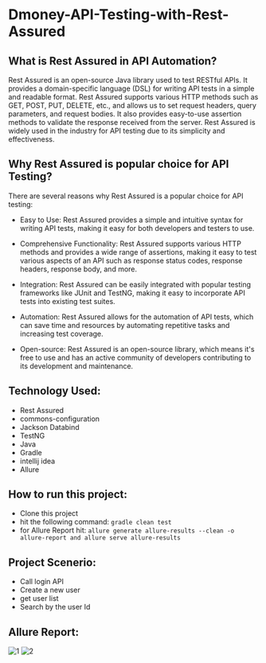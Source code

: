 # Dmoney-API-Testing-with-Rest-Assured

## What is Rest Assured in API Automation?
Rest Assured is an open-source Java library used to test RESTful APIs. It provides a domain-specific language (DSL) for writing API tests in a simple and readable format. Rest Assured supports various HTTP methods such as GET, POST, PUT, DELETE, etc., and allows us to set request headers, query parameters, and request bodies. It also provides easy-to-use assertion methods to validate the response received from the server. Rest Assured is widely used in the industry for API testing due to its simplicity and effectiveness.

## Why Rest Assured is popular choice for API Testing?
There are several reasons why Rest Assured is a popular choice for API testing:

- Easy to Use: Rest Assured provides a simple and intuitive syntax for writing API tests, making it easy for both developers and testers to use.

- Comprehensive Functionality: Rest Assured supports various HTTP methods and provides a wide range of assertions, making it easy to test various aspects of an API such as response status codes, response headers, response body, and more.

- Integration: Rest Assured can be easily integrated with popular testing frameworks like JUnit and TestNG, making it easy to incorporate API tests into existing test suites.

- Automation: Rest Assured allows for the automation of API tests, which can save time and resources by automating repetitive tasks and increasing test coverage.

- Open-source: Rest Assured is an open-source library, which means it's free to use and has an active community of developers contributing to its development and maintenance.

## Technology Used:
- Rest Assured
- commons-configuration
- Jackson Databind
- TestNG
- Java
- Gradle
- intellij idea
- Allure

## How to run this project:
- Clone this project
- hit the following command: ```gradle clean test```
- for Allure Report hit: ```allure generate allure-results --clean -o allure-report and allure serve allure-results```

## Project Scenerio:
- Call login API
- Create a new user
- get user list
- Search by the user Id

## Allure Report:
![1](https://github.com/towfik1996/Dmoney-API-Testing-with-Rest-Assured/assets/96409251/7d2fcb47-e053-4295-8ed3-20f912213351)
![2](https://github.com/towfik1996/Dmoney-API-Testing-with-Rest-Assured/assets/96409251/84d1629e-30b2-4ca8-a528-be9386b38d7b)
